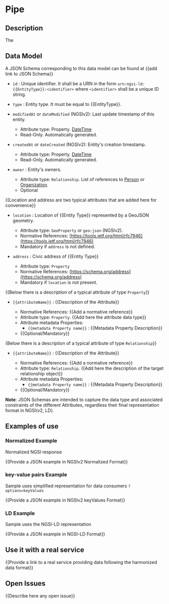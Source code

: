 # Pipe

## Description
The 

	
	
	
	
	
## Data Model

A JSON Schema corresponding to this data model can be found at
{{add link to JSON Schema}}

-   `id` : Unique identifier. It shall be a URN in the form
    `urn:ngsi-ld:{{EntityType}}:<identifier>` where `<identifier>` shall be a
    unique ID string.

-   `type` : Entity type. It must be equal to {{EntityType}}.

-   `modifiedAt` or `dateModified` (NGSIv2): Last update timestamp of this
    entity.

    -   Attribute type: Property. [DateTime](https://schema.org/DateTime)
    -   Read-Only. Automatically generated.

-   `createdAt` or `dateCreated` (NGSIv2): Entity's creation timestamp.

    -   Attribute type: Property. [DateTime](https://schema.org/DateTime)
    -   Read-Only. Automatically generated.

-   `owner` : Entity's owners.

    -   Attribute type: `Relationship`. List of references to
        [Person](http://schema.org/Person) or
        [Organization](https://schema.org/Organization).
    -   Optional

{{Location and address are two typical attributes that are added here for convenience}}

-   `location` : Location of {{Entity Type}} represented by a GeoJSON geometry.

    -   Attribute type: `GeoProperty` or `geo:json` (NGSIv2).
    -   Normative References:
        [https://tools.ietf.org/html/rfc7946](https://tools.ietf.org/html/rfc7946)
    -   Mandatory if `address` is not defined.

-   `address` : Civic address of {{Entity Type}}

    -   Attribute type: `Property`
    -   Normative References:
        [https://schema.org/address](https://schema.org/address)
    -   Mandatory if `location` is not present.

{{Below there is a description of a typical attribute of type `Property`}}

-   `{{attributeName}}` : {{Description of the Attribute}}

    -   Normative References: {{Add a normative reference}}
    -   Attribute type: `Property`. {{Add here the attribute data type}}
    -   Attribute metadata Properties:
        -   `{{metadata Property name}}` : {{Metadata Property Description}}
    -   {{Optional/Mandatory}}

{Below there is a description of a typical attribute of type `Relationship`}}

-   `{{attributeName}}` : {{Description of the Attribute}}

    -   Normative References: {{Add a normative reference}}
    -   Attribute type: `Relationship`.
        {{Add here the description of the target relationship object}}
    -   Attribute metadata Properties:
        -   `{{metadata Property name}}` : {{Metadata Property Description}}
    -   {{Optional/Mandatory}}

**Note**: JSON Schemas are intended to capture the data type and associated
constraints of the different Attributes, regardless their final representation
format in NGSI(v2, LD).

## Examples of use

### Normalized Example

Normalized NGSI response

{{Provide a JSON example in NGSIv2 Normalized Format}}

### key-value pairs Example

Sample uses simplified representation for data consumers `?options=keyValues`

{{Provide a JSON example in NGSIv2 keyValues Format}}

### LD Example

Sample uses the NGSI-LD representation

{{Provide a JSON example in NGSI-LD Format}}

## Use it with a real service

{{Provide a link to a real service providing data following the harmonized data format}}

## Open Issues

{{Describe here any open issue}}
